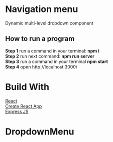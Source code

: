 # Navigation menu

Dynamic multi-level dropdown component

## How to run a program

**Step 1** run a command in your terminal: **npm i**<br>
**Step 2** run next command: **npm run server**<br>
**Step 3** run a command in your terminal **npm start**<br>
**Step 4** open http://localhost:3000/



# Build With

 [React](https://reactjs.org/)<br>
 [Create React App](https://github.com/facebook/create-react-app)<br>
 [Express JS](https://expressjs.com/)



# DropdownMenu
